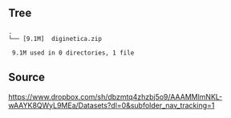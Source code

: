 
## Tree
```
.
└── [9.1M]  diginetica.zip

 9.1M used in 0 directories, 1 file
```

## Source
https://www.dropbox.com/sh/dbzmtq4zhzbj5o9/AAAMMlmNKL-wAAYK8QWyL9MEa/Datasets?dl=0&subfolder_nav_tracking=1